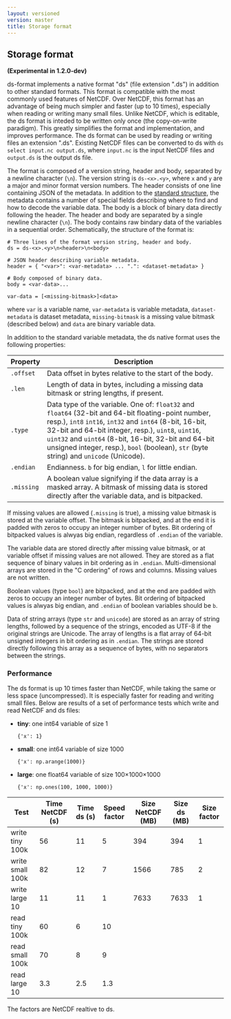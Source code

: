 ```yaml
---
layout: versioned
version: master
title: Storage format
---
```


## Storage format

**(Experimental in 1.2.0-dev)**

ds-format implements a native format "ds" (file extension ".ds") in addition to
other standard formats. This format is compatible with the most commonly used
features of NetCDF. Over NetCDF, this format has an advantage of being much
simpler and faster (up to 10 times), especially when reading or writing many
small files. Unlike NetCDF, which is editable, the ds format is inteded to be
written only once (the copy-on-write paradigm). This greatly simplifies the
format and implementation, and improves performance. The ds format can be used
by reading or writing files an extension ".ds". Existing NetCDF files can be
converted to ds with `ds select input.nc output.ds`, where `input.nc` is the
input NetCDF files and `output.ds` is the output ds file.

The format is composed of a version string, header and body, separated by a
newline character (`\n`). The version string is `ds-<x>.<y>`, where `x` and `y`
are a major and minor format version numbers. The header consists of one line
containing JSON of the metadata. In addition to the [standard
structure](../../Description), the metadata contains a number of special fields
describing where to find and how to decode the variable data.  The body is a
block of binary data directly following the header. The header and body are
separated by a single newline character (`\n`).  The body contains raw bindary
data of the variables in a sequential order. Schematically, the structure of
the format is:

```
# Three lines of the format version string, header and body.
ds = ds-<x>.<y>\n<header>\n<body>

# JSON header describing variable metadata.
header = { "<var>": <var-metadata> ... ".": <dataset-metadata> }

# Body composed of binary data.
body = <var-data>...

var-data = [<missing-bitmask>]<data>
```

where `var` is a variable name, `var-metadata` is variable metadata,
`dataset-metadata` is dataset metadata, `missing-bitmask` is a missing value
bitmask (described below) and `data` are binary variable data.

In addition to the standard variable metadata, the ds native format uses the
following properties:

| Property | Description |
| --- | --- |
| `.offset` | Data offset in bytes relative to the start of the body. |
| `.len` | Length of data in bytes, including a missing data bitmask or string lengths, if present. |
| `.type` | Data type of the variable. One of: `float32` and `float64` (32-bit and 64-bit floating-point number, resp.), `int8` `int16`, `int32` and `int64` (8-bit, 16-bit, 32-bit and 64-bit integer, resp.), `uint8`, `uint16`, `uint32` and `uint64` (8-bit, 16-bit, 32-bit and 64-bit unsigned integer, resp.), `bool` (boolean), `str` (byte string) and `unicode` (Unicode). |
| `.endian` | Endianness. `b` for big endian, `l` for little endian. |
| `.missing` | A boolean value signifying if the data array is a masked array. A bitmask of missing data is stored directly after the variable data, and is bitpacked. |

If missing values are allowed (`.missing` is true), a missing value bitmask is
stored at the variable offset. The bitmask is bitpacked, and at the end it is
padded with zeros to occupy an integer number of bytes. Bit ordering of
bitpacked values is alwyas big endian, regardless of `.endian` of the variable.

The variable data are stored directly after missing value bitmask, or at
variable offset if missing values are not allowed. They are stored as a flat
sequence of binary values in bit ordering as in `.endian`. Multi-dimensional
arrays are stored in the "C ordering" of rows and columns. Missing values are
not written.

Boolean values (type `bool`) are bitpacked, and at the end are padded with
zeros to occupy an integer number of bytes. Bit ordering of bitpacked values is
alwyas big endian, and `.endian` of boolean variables should be `b`.

Data of string arrays (type `str` and `unicode`) are stored as an array of
string lengths, followed by a sequence of the strings, encoded as UTF-8 if the
original strings are Unicode. The array of lengths is a flat array of 64-bit
unsigned integers in bit ordering as in `.endian`. The strings are stored
directly following this array as a sequence of bytes, with no separators between
the strings.

### Performance

The ds format is up 10 times faster than NetCDF, while taking the same or less
space (uncompressed). It is especially faster for reading and writing small
files. Below are results of a set of performance tests which write and read
NetCDF and ds files:

- **tiny**: one int64 variable of size 1

  `{'x': 1}`

- **small**: one int64 variable of size 1000

  `{'x': np.arange(1000)}`

- **large**: one float64 variable of size 100×1000×1000

  `{'x': np.ones(100, 1000, 1000)}`

| Test             | Time NetCDF (s) | Time ds (s) | Speed factor | Size NetCDF (MB) | Size ds (MB) | Size factor |
| ---------------- | --------------- | ----------- | ------------ | ---------------- | ------------ | ----------- |
| write tiny 100k  | 56              | 11          | 5            | 394              | 394          | 1           |
| write small 100k | 82              | 12          | 7            | 1566             | 785          | 2           |
| write large 10   | 11              | 11          | 1            | 7633             | 7633         | 1           |
| read tiny 100k   | 60              | 6           | 10           |                  |              |             |
| read small 100k  | 70              | 8           | 9            |                  |              |             |
| read large 10    | 3.3             | 2.5         | 1.3          |                  |              |             |

The factors are NetCDF realtive to ds.
